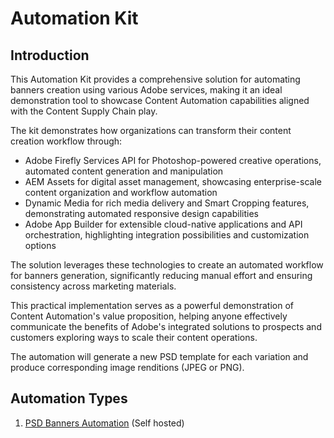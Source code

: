 # Automation Kit

## Introduction

This Automation Kit provides a comprehensive solution for automating banners creation using various Adobe services, making it an ideal demonstration tool to showcase Content Automation capabilities aligned with the Content Supply Chain play. 

The kit demonstrates how organizations can transform their content creation workflow through:
- Adobe Firefly Services API for Photoshop-powered creative operations, automated content generation and manipulation
- AEM Assets for digital asset management, showcasing enterprise-scale content organization and workflow automation
- Dynamic Media for rich media delivery and Smart Cropping features, demonstrating automated responsive design capabilities
- Adobe App Builder for extensible cloud-native applications and API orchestration, highlighting integration possibilities and customization options

The solution leverages these technologies to create an automated workflow for banners generation, significantly reducing manual effort and ensuring consistency across marketing materials. 

This practical implementation serves as a powerful demonstration of Content Automation's value proposition, helping anyone effectively communicate the benefits of Adobe's integrated solutions to prospects and customers exploring ways to scale their content operations.

The automation will generate a new PSD template for each variation and produce corresponding image renditions (JPEG or PNG).

## Automation Types

1. [PSD Banners Automation](https://github.com/fornacif/automation-kit/blob/main/PSD-Banners-Automation.md) (Self hosted)
2. [PSD Banners Automation](https://github.com/fornacif/automation-kit/blob/main/PSD-Banners-Automation-Shared.md) (Shared service)
3. TODO: INDD Banners Automation (Self hosted)
4. TODO: INDD Banners Automation (Shared service)
5. TODO: Product Crop Automation (Self hosted)
6. TODO: Product Crop Automation (Shared service)
7. TODO: Photoshop Action Automation (Self hosted)
8. TODO: Photoshop Action Automation (Shared service)